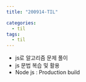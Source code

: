 ```yaml
---
title: "200914-TIL"

categories:
  - til
tags:
  - til
---
```


- js로 알고리즘 문제 풀이
- js 문법 복습 및 활용
- Node js : Production build
